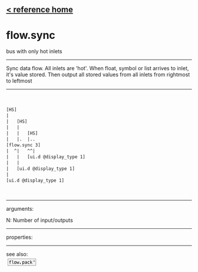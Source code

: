 [< reference home](ceammc_lib.html)
---

# flow.sync


bus with only hot inlets

---

Sync data flow. All inlets are &#39;hot&#39;. When float, symbol or list arrives to inlet,
            it&#39;s value stored. Then output all stored values from all inlets from rightmost to
            leftmost
<br>


---


```


[HS]
|
|   [HS]
|   |
|   |   [HS]
|   |.  |..
[flow.sync 3]
|  ^|   ^^|
|   |   [ui.d @display_type 1]
|   |
|   [ui.d @display_type 1]
|
[ui.d @display_type 1]

            
```

---
arguments:

N: Number of
            input/outputs<br>

---
properties:


---
see also:<br>
[![flow.pack&#39;](img/object_flow.pack&#39;.png)](flow.pack'.html)
